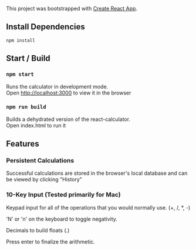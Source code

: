This project was bootstrapped with [Create React App](https://github.com/facebook/create-react-app).

## Install Dependencies

```
npm install
```

## Start / Build

### `npm start`
Runs the calculator in development mode. <br>
Open [http://localhost:3000](http://localhost:3000) to view it in the browser

### `npm run build`
Builds a dehydrated version of the react-calculator. <br>
Open index.html to run it

## Features

### Persistent Calculations
Successful calculations are stored in the browser's local database and can be viewed by clicking "History"

### 10-Key Input (Tested primarily for Mac)
Keypad input for all of the operations that you would normally use. (+, /, *, -)

'N' or 'n' on the keyboard to toggle negativity.

Decimals to build floats (.)

Press enter to finalize the arithmetic.

